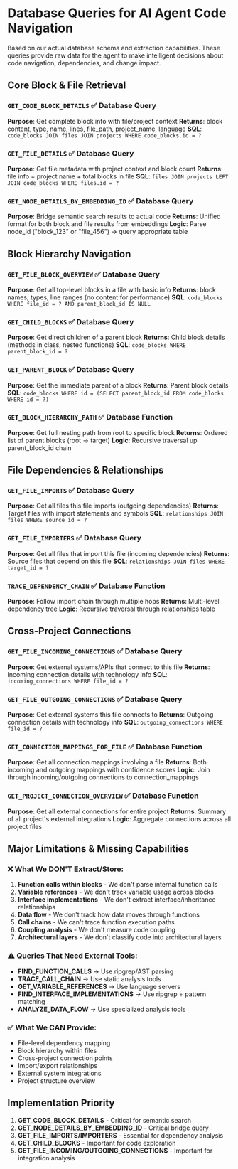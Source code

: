 # Database Queries for AI Agent Code Navigation

Based on our actual database schema and extraction capabilities. These queries provide raw data for the agent to make intelligent decisions about code navigation, dependencies, and change impact.

## Core Block & File Retrieval

### `GET_CODE_BLOCK_DETAILS` ✅ **Database Query**
**Purpose**: Get complete block info with file/project context
**Returns**: block content, type, name, lines, file_path, project_name, language
**SQL**: `code_blocks JOIN files JOIN projects WHERE code_blocks.id = ?`

### `GET_FILE_DETAILS` ✅ **Database Query**
**Purpose**: Get file metadata with project context and block count
**Returns**: file info + project name + total blocks in file
**SQL**: `files JOIN projects LEFT JOIN code_blocks WHERE files.id = ?`

### `GET_NODE_DETAILS_BY_EMBEDDING_ID` ✅ **Database Query**
**Purpose**: Bridge semantic search results to actual code
**Returns**: Unified format for both block and file results from embeddings
**Logic**: Parse node_id ("block_123" or "file_456") → query appropriate table

## Block Hierarchy Navigation

### `GET_FILE_BLOCK_OVERVIEW` ✅ **Database Query**
**Purpose**: Get all top-level blocks in a file with basic info
**Returns**: block names, types, line ranges (no content for performance)
**SQL**: `code_blocks WHERE file_id = ? AND parent_block_id IS NULL`

### `GET_CHILD_BLOCKS` ✅ **Database Query**
**Purpose**: Get direct children of a parent block
**Returns**: Child block details (methods in class, nested functions)
**SQL**: `code_blocks WHERE parent_block_id = ?`

### `GET_PARENT_BLOCK` ✅ **Database Query**
**Purpose**: Get the immediate parent of a block
**Returns**: Parent block details
**SQL**: `code_blocks WHERE id = (SELECT parent_block_id FROM code_blocks WHERE id = ?)`

### `GET_BLOCK_HIERARCHY_PATH` ✅ **Database Function**
**Purpose**: Get full nesting path from root to specific block
**Returns**: Ordered list of parent blocks (root → target)
**Logic**: Recursive traversal up parent_block_id chain

## File Dependencies & Relationships

### `GET_FILE_IMPORTS` ✅ **Database Query**
**Purpose**: Get all files this file imports (outgoing dependencies)
**Returns**: Target files with import statements and symbols
**SQL**: `relationships JOIN files WHERE source_id = ?`

### `GET_FILE_IMPORTERS` ✅ **Database Query**
**Purpose**: Get all files that import this file (incoming dependencies)
**Returns**: Source files that depend on this file
**SQL**: `relationships JOIN files WHERE target_id = ?`

### `TRACE_DEPENDENCY_CHAIN` ✅ **Database Function**
**Purpose**: Follow import chain through multiple hops
**Returns**: Multi-level dependency tree
**Logic**: Recursive traversal through relationships table

## Cross-Project Connections

### `GET_FILE_INCOMING_CONNECTIONS` ✅ **Database Query**
**Purpose**: Get external systems/APIs that connect to this file
**Returns**: Incoming connection details with technology info
**SQL**: `incoming_connections WHERE file_id = ?`

### `GET_FILE_OUTGOING_CONNECTIONS` ✅ **Database Query**
**Purpose**: Get external systems this file connects to
**Returns**: Outgoing connection details with technology info
**SQL**: `outgoing_connections WHERE file_id = ?`

### `GET_CONNECTION_MAPPINGS_FOR_FILE` ✅ **Database Function**
**Purpose**: Get all connection mappings involving a file
**Returns**: Both incoming and outgoing mappings with confidence scores
**Logic**: Join through incoming/outgoing connections to connection_mappings

### `GET_PROJECT_CONNECTION_OVERVIEW` ✅ **Database Function**
**Purpose**: Get all external connections for entire project
**Returns**: Summary of all project's external integrations
**Logic**: Aggregate connections across all project files

## Major Limitations & Missing Capabilities

### ❌ **What We DON'T Extract/Store:**
1. **Function calls within blocks** - We don't parse internal function calls
2. **Variable references** - We don't track variable usage across blocks
3. **Interface implementations** - We don't extract interface/inheritance relationships
4. **Data flow** - We don't track how data moves through functions
5. **Call chains** - We can't trace function execution paths
6. **Coupling analysis** - We don't measure code coupling
7. **Architectural layers** - We don't classify code into architectural layers

### ⚠️ **Queries That Need External Tools:**
- **FIND_FUNCTION_CALLS** → Use ripgrep/AST parsing
- **TRACE_CALL_CHAIN** → Use static analysis tools
- **GET_VARIABLE_REFERENCES** → Use language servers
- **FIND_INTERFACE_IMPLEMENTATIONS** → Use ripgrep + pattern matching
- **ANALYZE_DATA_FLOW** → Use specialized analysis tools

### ✅ **What We CAN Provide:**
- File-level dependency mapping
- Block hierarchy within files
- Cross-project connection points
- Import/export relationships
- External system integrations
- Project structure overview

## Implementation Priority

1. **GET_CODE_BLOCK_DETAILS** - Critical for semantic search
2. **GET_NODE_DETAILS_BY_EMBEDDING_ID** - Critical bridge query
3. **GET_FILE_IMPORTS/IMPORTERS** - Essential for dependency analysis
4. **GET_CHILD_BLOCKS** - Important for code exploration
5. **GET_FILE_INCOMING/OUTGOING_CONNECTIONS** - Important for integration analysis
